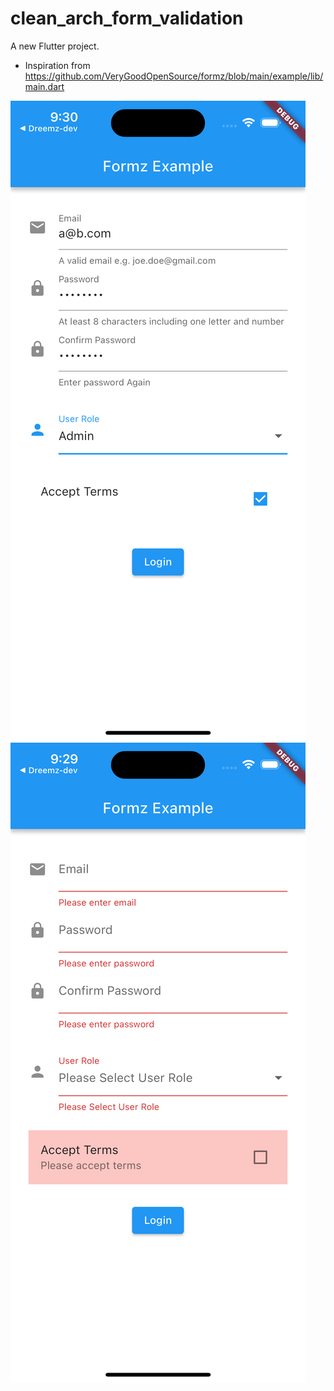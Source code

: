 # clean_arch_form_validation

A new Flutter project.

* Inspiration from https://github.com/VeryGoodOpenSource/formz/blob/main/example/lib/main.dart

![Validated State](flutter_02.png)
![InValidated State](flutter_01.png)
